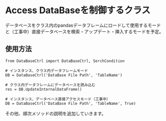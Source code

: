 # Access DataBaseを制御するクラス

データベースをクラス内のpandasデータフレームにロードして使用するモードと（工事中）直接データベースを検索・アップデート・挿入するモードを予定。

## 使用方法

```Sample Internal DataFrame mode
from DataBaseCtrl import DataBaseCtrl, SerchCondition

# インスタンス、クラス内データフレームモード
DB = DataBaseCtrl('DataBase File Path', 'TableName')

# クラス内データフレームにデータベースを読み込む
res = DB.UpdateInternalDataFrame()
```

```Sample Direct DataBase access mode
# インスタンス、データベース直接アクセスモード（工事中）
DB = DataBaseCtrl('DataBase File Path', 'TableName', True)
```

その他、順次メソッドの説明を追加していきます。
